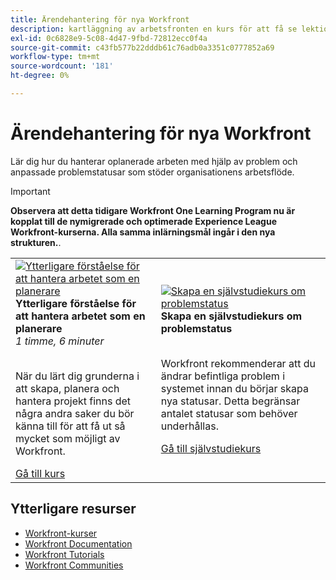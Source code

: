 ```yaml
---
title: Ärendehantering för nya Workfront
description: kartläggning av arbetsfronten en kurs för att få se lektionskurser
exl-id: 0c6828e9-5c08-4d47-9fbd-72812ecc0f4a
source-git-commit: c43fb577b22dddb61c76adb0a3351c0777852a69
workflow-type: tm+mt
source-wordcount: '181'
ht-degree: 0%

---
```


# Ärendehantering för nya Workfront

Lär dig hur du hanterar oplanerade arbeten med hjälp av problem och anpassade problemstatusar som stöder organisationens arbetsflöde.

>[!IMPORTANT]
>
>**Observera att detta tidigare Workfront One Learning Program nu är kopplat till de nymigrerade och optimerade Experience League Workfront-kurserna.  Alla samma inlärningsmål ingår i den nya strukturen.**.

<table>
  <tr>
    <td>
      <a href="https://experienceleague.adobe.com/?recommended=Workfront-U-1-2022.3.planners">
      <img alt="Ytterligare förståelse för att hantera arbetet som en planerare" src="https://cdn.experienceleague.adobe.com/thumb/create-a-custom-calendar.png"/>
      </a>
      <div>
         <strong>Ytterligare förståelse för att hantera arbetet som en planerare</strong></a>         
         <br/><em>1 timme, 6 minuter</em>
      </div>
      <p>
        <br/>
         När du lärt dig grunderna i att skapa, planera och hantera projekt finns det några andra saker du bör känna till för att få ut så mycket som möjligt av Workfront.
      </p>
      <a  rel="noreferrer" target="_blank" href="https://experienceleague.adobe.com/?recommended=Workfront-U-1-2022.3.planners" class="spectrum-Button spectrum-Button--primary spectrum-Button--sizeM">
      <span class="spectrum-Button-label has-no-wrap has-text-weight-bold">Gå till kurs</span>
      </a>
   </td>
   <td>
      <a href="https://experienceleague.adobe.com/docs/workfront-learn/tutorials-workfront/administration-and-setup/configure-system-defaults/create-an-issue-status.html?lang=en">
      <img alt="Skapa en självstudiekurs om problemstatus" src="https://cdn.experienceleague.adobe.com/thumb/docs-workfront.png"/>
      </a>
      <div>
         <strong>Skapa en självstudiekurs om problemstatus</strong></a>
      </div>
      <p>
        <br/>
         Workfront rekommenderar att du ändrar befintliga problem i systemet innan du börjar skapa nya statusar. Detta begränsar antalet statusar som behöver underhållas.
      </p>
      <a  rel="noreferrer" target="_blank" href="https://experienceleague.adobe.com/docs/workfront-learn/tutorials-workfront/administration-and-setup/configure-system-defaults/create-an-issue-status.html?lang=en" class="spectrum-Button spectrum-Button--primary spectrum-Button--sizeM">
      <span class="spectrum-Button-label has-no-wrap has-text-weight-bold">Gå till självstudiekurs</span>
      </a>
   </td> 
  </tr>

</table>

## Ytterligare resurser

* [Workfront-kurser](https://experienceleague.adobe.com/?lang=en&amp;Solution=Workfront#courses)
* [Workfront Documentation](https://experienceleague.adobe.com/docs/workfront.html)
* [Workfront Tutorials](https://experienceleague.adobe.com/docs/workfront-learn/tutorials-workfront/home.html)
* [Workfront Communities](https://experienceleaguecommunities.adobe.com/t5/workfront/ct-p/workfront)
